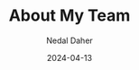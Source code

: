 ---
title: "About My Team"
description: "At Services My Team, we are a vibrant collective of software solution innovators, dedicated to transforming your digital interactions through custom application development. We understand the pulse of the tech world, navigating the complexities of coding to deliver tailor-made software that aligns seamlessly with "
descriptionTwo: "your business objectives. Our journey begins with a deep understanding of your needs, ensuring that every 
line of code we craft not only meets but exceeds your expectations. From the initial blueprint to the final delivery, our process is designed to integrate perfectly with your operational flow, making technology an empowering asset rather than a challenge."
date: "2024-04-13"
author: "Nedal Daher"
image: "My Team.jpg"
id: "1"
---